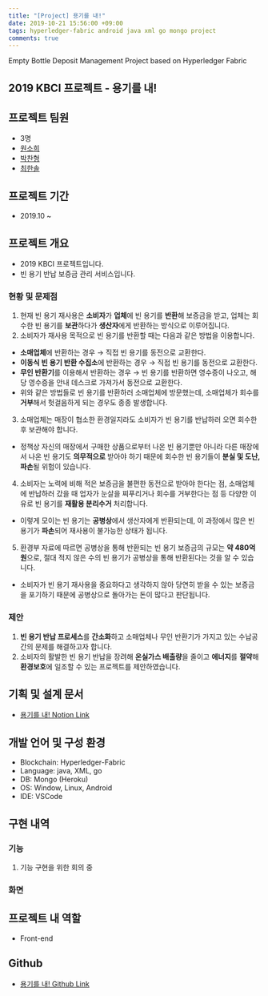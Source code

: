 ```yaml
---
title: "[Project] 용기를 내!"
date: 2019-10-21 15:56:00 +09:00
tags: hyperledger-fabric android java xml go mongo project
comments: true
---
```


Empty Bottle Deposit Management Project based on Hyperledger Fabric

## 2019 KBCI 프로젝트 - 용기를 내!

## 프로젝트 팀원
- 3명
- [원소희](https://github.com/infiduk)
- [박찬형](https://github.com/ch-4ml)
- [최한솔](https://github.com/9992)

## 프로젝트 기간
- 2019.10 ~

## 프로젝트 개요
- 2019 KBCI 프로젝트입니다.
- 빈 용기 반납 보증금 관리 서비스입니다.

### 현황 및 문제점
1. 현재 빈 용기 재사용은 **소비자**가 **업체**에 빈 용기를 **반환**해 보증금을 받고, 업체는 회수한 빈 용기를 **보관**하다가 **생산자**에게 반환하는 방식으로 이루어집니다.
2. 소비자가 재사용 목적으로 빈 용기를 반환할 때는 다음과 같은 방법을 이용합니다.
  - **소매업체**에 반환하는 경우 → 직접 빈 용기를 동전으로 교환한다.
  - **이동식 빈 용기 반환 수집소**에 반환하는 경우 → 직접 빈 용기를 동전으로 교환한다.
  - **무인 반환기**를 이용해서 반환하는 경우 → 빈 용기를 반환하면 영수증이 나오고, 해당 영수증을 안내 데스크로 가져가서 동전으로 교환한다.
  - 위와 같은 방법들로 빈 용기를 반환하러 소매업체에 방문했는데, 소매업체가 회수를 **거부**해서 헛걸음하게 되는 경우도 종종 발생합니다.
3. 소매업체는 매장이 협소한 환경일지라도 소비자가 빈 용기를 반납하러 오면 회수한 후 보관해야 합니다.
  - 정책상 자신의 매장에서 구매한 상품으로부터 나온 빈 용기뿐만 아니라 다른 매장에서 나온 빈 용기도 **의무적으로** 받아야 하기 때문에 회수한 빈 용기들이 **분실 및 도난, 파손**될 위험이 있습니다.
4. 소비자는 노력에 비해 적은 보증금을 불편한 동전으로 받아야 한다는 점, 소매업체에 반납하러 갔을 때 업자가 눈살을 찌푸리거나 회수를 거부한다는 점 등 다양한 이유로 빈 용기를 **재활용 분리수거** 처리합니다.
  - 이렇게 모이는 빈 용기는 **공병상**에서 생산자에게 반환되는데, 이 과정에서 많은 빈 용기가 **파손**되어 재사용이 불가능한 상태가 됩니다.
5. 환경부 자료에 따르면 공병상을 통해 반환되는 빈 용기 보증금의 규모는 **약 480억 원**으로, 절대 적지 않은 수의 빈 용기가 공병상을 통해 반환된다는 것을 알 수 있습니다.
  - 소비자가 빈 용기 재사용을 중요하다고 생각하지 않아 당연히 받을 수 있는 보증금을 포기하기 때문에 공병상으로 돌아가는 돈이 많다고 판단됩니다.

### 제안
1. **빈 용기 반납 프로세스**를 **간소화**하고 소매업체나 무인 반환기가 가지고 있는 수납공간의 문제를 해결하고자 합니다.
2. 소비자의 활발한 빈 용기 반납을 장려해 **온실가스 배출량**을 줄이고 **에너지**를 **절약**해 **환경보호**에 일조할 수 있는 프로젝트를 제안하였습니다.

## 기획 및 설계 문서
- [용기를 내! Notion Link](https://www.notion.so/ilovekakao/bf269bb2defd413fad042b6e65b37d41)

## 개발 언어 및 구성 환경
- Blockchain: Hyperledger-Fabric
- Language: java, XML, go
- DB: Mongo (Heroku)
- OS: Window, Linux, Android
- IDE: VSCode

## 구현 내역

### 기능
1. 기능 구현을 위한 회의 중

### 화면

## 프로젝트 내 역할
- Front-end

## Github
- [용기를 내! Github Link]()